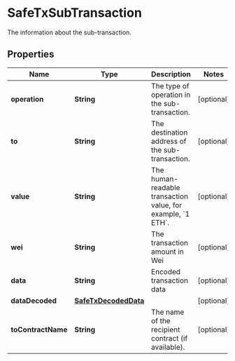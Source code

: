 

# SafeTxSubTransaction

The information about the sub-transaction.

## Properties

| Name | Type | Description | Notes |
|------------ | ------------- | ------------- | -------------|
|**operation** | **String** | The type of operation in the sub-transaction. |  [optional] |
|**to** | **String** | The destination address of the sub-transaction. |  [optional] |
|**value** | **String** | The human-readable transaction value, for example, &#x60;1 ETH&#x60;. |  [optional] |
|**wei** | **String** | The transaction amount in Wei |  [optional] |
|**data** | **String** | Encoded transaction data |  [optional] |
|**dataDecoded** | [**SafeTxDecodedData**](SafeTxDecodedData.md) |  |  [optional] |
|**toContractName** | **String** | The name of the recipient contract (if available). |  [optional] |



